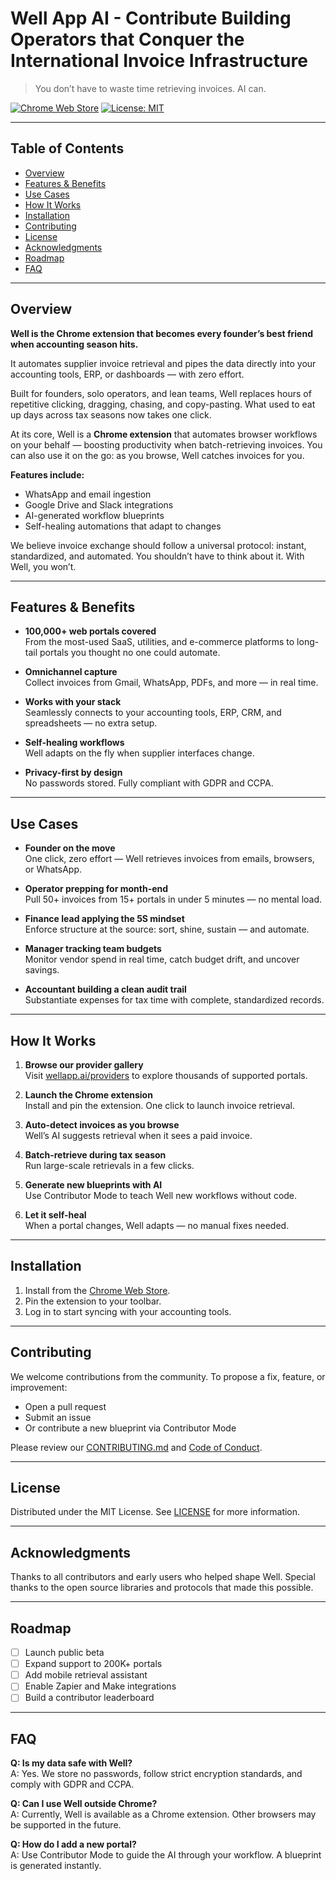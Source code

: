# Well App AI - Contribute Building Operators that Conquer the International Invoice Infrastructure 

> You don’t have to waste time retrieving invoices. AI can.

[![Chrome Web Store](https://img.shields.io/chrome-web-store/v/opeojlhedogedjbonianohhoijlgknna.svg)](https://chrome.google.com/webstore/detail/opeojlhedogedjbonianohhoijlgknna)
[![License: MIT](https://img.shields.io/badge/License-MIT-blue.svg)](LICENSE)

---

## Table of Contents

- [Overview](#overview)
- [Features & Benefits](#features--benefits)
- [Use Cases](#use-cases)
- [How It Works](#how-it-works)
- [Installation](#installation)
- [Contributing](#contributing)
- [License](#license)
- [Acknowledgments](#acknowledgments)
- [Roadmap](#roadmap)
- [FAQ](#faq)

---

## Overview

**Well is the Chrome extension that becomes every founder’s best friend when accounting season hits.**

It automates supplier invoice retrieval and pipes the data directly into your accounting tools, ERP, or dashboards — with zero effort.

Built for founders, solo operators, and lean teams, Well replaces hours of repetitive clicking, dragging, chasing, and copy-pasting. What used to eat up days across tax seasons now takes one click.

At its core, Well is a **Chrome extension** that automates browser workflows on your behalf — boosting productivity when batch-retrieving invoices. You can also use it on the go: as you browse, Well catches invoices for you.

**Features include:**
- WhatsApp and email ingestion
- Google Drive and Slack integrations
- AI-generated workflow blueprints
- Self-healing automations that adapt to changes

We believe invoice exchange should follow a universal protocol: instant, standardized, and automated. You shouldn’t have to think about it. With Well, you won’t.

---

## Features & Benefits

- **100,000+ web portals covered**  
  From the most-used SaaS, utilities, and e-commerce platforms to long-tail portals you thought no one could automate.

- **Omnichannel capture**  
  Collect invoices from Gmail, WhatsApp, PDFs, and more — in real time.

- **Works with your stack**  
  Seamlessly connects to your accounting tools, ERP, CRM, and spreadsheets — no extra setup.

- **Self-healing workflows**  
  Well adapts on the fly when supplier interfaces change.

- **Privacy-first by design**  
  No passwords stored. Fully compliant with GDPR and CCPA.

---

## Use Cases

- **Founder on the move**  
  One click, zero effort — Well retrieves invoices from emails, browsers, or WhatsApp.

- **Operator prepping for month-end**  
  Pull 50+ invoices from 15+ portals in under 5 minutes — no mental load.

- **Finance lead applying the 5S mindset**  
  Enforce structure at the source: sort, shine, sustain — and automate.

- **Manager tracking team budgets**  
  Monitor vendor spend in real time, catch budget drift, and uncover savings.

- **Accountant building a clean audit trail**  
  Substantiate expenses for tax time with complete, standardized records.

---

## How It Works

1. **Browse our provider gallery**  
   Visit [wellapp.ai/providers](http://wellapp.ai/providers) to explore thousands of supported portals.

2. **Launch the Chrome extension**  
   Install and pin the extension. One click to launch invoice retrieval.

3. **Auto-detect invoices as you browse**  
   Well’s AI suggests retrieval when it sees a paid invoice.

4. **Batch-retrieve during tax season**  
   Run large-scale retrievals in a few clicks.

5. **Generate new blueprints with AI**  
   Use Contributor Mode to teach Well new workflows without code.

6. **Let it self-heal**  
   When a portal changes, Well adapts — no manual fixes needed.

---

## Installation

1. Install from the [Chrome Web Store](https://chrome.google.com/webstore/detail/opeojlhedogedjbonianohhoijlgknna).
2. Pin the extension to your toolbar.
3. Log in to start syncing with your accounting tools.

---

## Contributing

We welcome contributions from the community. To propose a fix, feature, or improvement:

- Open a pull request
- Submit an issue
- Or contribute a new blueprint via Contributor Mode

Please review our [CONTRIBUTING.md](CONTRIBUTING.md) and [Code of Conduct](CODE_OF_CONDUCT.md).

---

## License

Distributed under the MIT License. See [LICENSE](LICENSE) for more information.

---

## Acknowledgments

Thanks to all contributors and early users who helped shape Well. Special thanks to the open source libraries and protocols that made this possible.

---

## Roadmap

- [ ] Launch public beta
- [ ] Expand support to 200K+ portals
- [ ] Add mobile retrieval assistant
- [ ] Enable Zapier and Make integrations
- [ ] Build a contributor leaderboard

---

## FAQ

**Q: Is my data safe with Well?**  
A: Yes. We store no passwords, follow strict encryption standards, and comply with GDPR and CCPA.

**Q: Can I use Well outside Chrome?**  
A: Currently, Well is available as a Chrome extension. Other browsers may be supported in the future.

**Q: How do I add a new portal?**  
A: Use Contributor Mode to guide the AI through your workflow. A blueprint is generated instantly.
